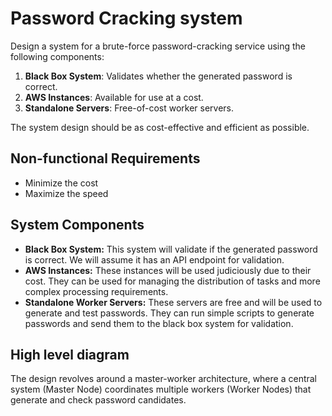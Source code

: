 # Password Cracking system
Design a system for a brute-force password-cracking service using the following components:

1. **Black Box System**: Validates whether the generated password is correct.
2. **AWS Instances**: Available for use at a cost.
3. **Standalone Servers**: Free-of-cost worker servers.

The system design should be as cost-effective and efficient as possible.

## Non-functional Requirements
- Minimize the cost
- Maximize the speed

## System Components
- **Black Box System:** This system will validate if the generated password is correct. We will assume it has an API endpoint for validation.
- **AWS Instances:** These instances will be used judiciously due to their cost. They can be used for managing the distribution of tasks and more complex processing requirements.
- **Standalone Worker Servers:** These servers are free and will be used to generate and test passwords. They can run simple scripts to generate passwords and send them to the black box system for validation.

## High level diagram
The design revolves around a master-worker architecture, where a central system (Master Node) coordinates multiple workers (Worker Nodes) that generate and check password candidates.
<src img="img/HighLevelDiagram.png">
